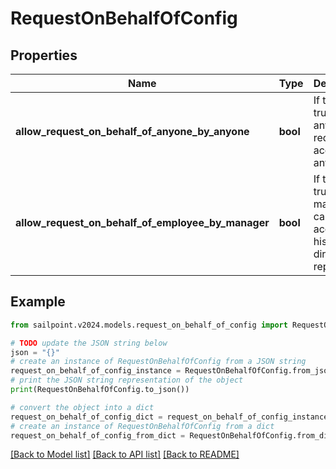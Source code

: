 # RequestOnBehalfOfConfig


## Properties

Name | Type | Description | Notes
------------ | ------------- | ------------- | -------------
**allow_request_on_behalf_of_anyone_by_anyone** | **bool** | If this is true, anyone can request access for anyone. | [optional] [default to False]
**allow_request_on_behalf_of_employee_by_manager** | **bool** | If this is true, a manager can request access for his or her direct reports. | [optional] [default to False]

## Example

```python
from sailpoint.v2024.models.request_on_behalf_of_config import RequestOnBehalfOfConfig

# TODO update the JSON string below
json = "{}"
# create an instance of RequestOnBehalfOfConfig from a JSON string
request_on_behalf_of_config_instance = RequestOnBehalfOfConfig.from_json(json)
# print the JSON string representation of the object
print(RequestOnBehalfOfConfig.to_json())

# convert the object into a dict
request_on_behalf_of_config_dict = request_on_behalf_of_config_instance.to_dict()
# create an instance of RequestOnBehalfOfConfig from a dict
request_on_behalf_of_config_from_dict = RequestOnBehalfOfConfig.from_dict(request_on_behalf_of_config_dict)
```
[[Back to Model list]](../README.md#documentation-for-models) [[Back to API list]](../README.md#documentation-for-api-endpoints) [[Back to README]](../README.md)


